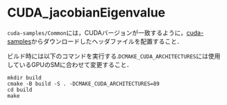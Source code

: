 # CUDA_jacobianEigenvalue

`cuda-samples/Common`には，CUDAバージョンが一致するように，[cuda-samples](https://github.com/NVIDIA/cuda-samples)からダウンロードしたヘッダファイルを配置すること．

ビルド時には以下のコマンドを実行する.`DCMAKE_CUDA_ARCHITECTURES`には使用しているGPUのSMに合わせて変更すること．

```
mkdir build
cmake -B build -S . -DCMAKE_CUDA_ARCHITECTURES=89
cd build
make
```
